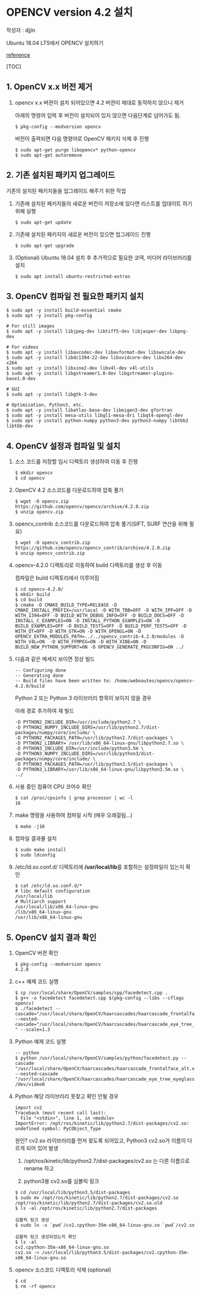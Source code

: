# OPENCV version 4.2 설치

작성자 : djjin

Ubuntu 18.04 LTS에서 OPENCV 설치하기

[reference](https://webnautes.tistory.com/1186)

[TOC]

## 1. OpenCV x.x 버전 제거

1. opencv x.x 버젼이 설치 되어있으면 4.2 버젼이 제대로 동작하지 않으니 제거

   아래의 명령어 입력 후 버전이 설치되어 있지 않으면 다음단계로 넘어가도 됨.

   ~~~
   $ pkg-config --modversion opencv
   ~~~

   버전이 출력되면 다음 명령어로 OpenCV 패키지 삭제 후 진행

   ~~~
   $ sudo apt-get purge libopencv* python-opencv
   $ sudo apt-get autoremove
   ~~~



## 2. 기존 설치된 패키지 업그레이드

기존의 설치된 패키지들을 업그레이드 해주기 위한 작업

1. 기존에 설치된 패키지들의 새로운 버전이 저장소에 있다면 리스트를 업데이트 하기 위해 실행

   ~~~
   $ sudo apt-get update
   ~~~
   
2. 기존에 설치된 패키지의 새로운 버전이 있으면 업그레이드 진행

   ~~~
   $ sudo apt-get upgrade
   ~~~

3. (Optional) Ubuntu 18.04 설치 후 추가적으로 필요한 코덱, 미디어 라이브러리를 설치

   ~~~
   $ sudo apt install ubuntu-restricted-extras
   ~~~

   

## 3. OpenCV 컴파일 전 필요한 패키지 설치

~~~
$ sudo apt -y install build-essential cmake
$ sudo apt -y install pkg-config

# For still images
$ sudo apt -y install libjpeg-dev libtiff5-dev libjasper-dev libpng-dev

# For videos
$ sudo apt -y install libavcodec-dev libavformat-dev libswscale-dev
$ sudo apt -y install libdc1394-22-dev libxvidcore-dev libx264-dev x264
$ sudo apt -y install libxine2-dev libv4l-dev v4l-utils
$ sudo apt -y install libgstreamer1.0-dev libgstreamer-plugins-base1.0-dev

# GUI
$ sudo apt -y install libgtk-3-dev

# Optimization, Python3, etc.
$ sudo apt -y install libatlas-base-dev libeigen3-dev gfortran
$ sudo apt -y install mesa-utils libgl1-mesa-dri libqt4-opengl-dev
$ sudo apt -y install python-numpy python3-dev python3-numpy libtbb2 libtbb-dev
~~~



## 4. OpenCV 설정과  컴파일 및 설치

1. 소스 코드를 저장할 임시 디렉토리 생성하여 이동 후 진행

   ~~~
   $ mkdir opencv
   $ cd opencv
   ~~~

2. OpenCV 4.2 소스코드를 다운로드하여 압축 풀기

   ~~~
   $ wget -O opencv.zip https://github.com/opencv/opencv/archive/4.2.0.zip
   $ unzip opencv.zip
   ~~~

3. opencv_contrib 소스코드를 다운로드하여 압축 풀기(SIFT, SURF 연산을 위해 필요)

   ~~~
   $ wget -O opencv_contrib.zip https://github.com/opencv/opencv_contrib/archive/4.2.0.zip
   $ unzip opencv_contrib.zip
   ~~~

4. opencv-4.2.0 디렉토리로 이동하여 build 디렉토리를 생성 후 이동

   컴파일은 build 디렉토리에서 이루어짐

   ~~~
   $ cd opencv-4.2.0/
   $ mkdir build
   $ cd build
   $ cmake -D CMAKE_BUILD_TYPE=RELEASE -D CMAKE_INSTALL_PREFIX=/usr/local -D WITH_TBB=OFF -D WITH_IPP=OFF -D WITH_1394=OFF -D BUILD_WITH_DEBUG_INFO=OFF -D BUILD_DOCS=OFF -D INSTALL_C_EXAMPLES=ON -D INSTALL_PYTHON_EXAMPLES=ON -D BUILD_EXAMPLES=OFF -D BUILD_TESTS=OFF -D BUILD_PERF_TESTS=OFF -D WITH_QT=OFF -D WITH_GTK=ON -D WITH_OPENGL=ON -D OPENCV_EXTRA_MODULES_PATH=../../opencv_contrib-4.2.0/modules -D WITH_V4L=ON  -D WITH_FFMPEG=ON -D WITH_XINE=ON -D BUILD_NEW_PYTHON_SUPPORT=ON -D OPENCV_GENERATE_PKGCONFIG=ON ../
   ~~~

5. 다음과 같은 메세지 보이면 정상 빌드

   ~~~
   -- Configuring done
   -- Generating done
   -- Build files have been written to: /home/webnautes/opencv/opencv-4.2.0/build
   ~~~

   Python 2 또는 Python 3 라이브러리 항목이 보이지 않을 경우

   아래 경로 추가하여 재 빌드

   ~~~
   -D PYTHON2_INCLUDE_DIR=/usr/include/python2.7 \
   -D PYTHON2_NUMPY_INCLUDE_DIRS=/usr/lib/python2.7/dist-packages/numpy/core/include/ \
   -D PYTHON2_PACKAGES_PATH=/usr/lib/python2.7/dist-packages \
   -D PYTHON2_LIBRARY= /usr/lib/x86_64-linux-gnu/libpython2.7.so \
   -D PYTHON3_INCLUDE_DIR=/usr/include/python3.5m \
   -D PYTHON3_NUMPY_INCLUDE_DIRS=/usr/lib/python3/dist-packages/numpy/core/include/ \
   -D PYTHON3_PACKAGES_PATH=/usr/lib/python3.5/dist-packages \
   -D PYTHON3_LIBRARY=/usr/lib/x86_64-linux-gnu/libpython3.5m.so \
   ../
   ~~~

6. 사용 중인 컴퓨어 CPU 코어수 확인

   ~~~
   $ cat /proc/cpuinfo | grep processor | wc -l
   16
   ~~~

7. make 명령을 사용하여 컴파일 시작 (매우 오래걸림...)

   ~~~
   $ make -j16
   ~~~

8. 컴파일 결과물 설치

   ~~~
   $ sudo make install
   $ sudo ldconfig
   ~~~

9. /etc/ld.so.conf.d/ 디렉토리에 **/usr/local/lib**를 포함하는 설정파일이 있는지 확인

   ~~~
   $ cat /etc/ld.so.conf.d/*
   # libc default configuration
   /usr/local/lib
   # Multiarch support
   /usr/local/lib/x86_64-linux-gnu
   /lib/x86_64-linux-gnu
   /usr/lib/x86_64-linux-gnu
   ~~~



## 5. OpenCV 설치 결과 확인

1. OpenCV 버젼 확인

   ~~~
   $ pkg-config --modversion opencv
   4.2.0
   ~~~

2. c++ 예제 코드 실행

   ~~~
   $ cp /usr/local/share/OpenCV/samples/cpp/facedetect.cpp .
   $ g++ -o facedetect facedetect.cpp $(pkg-config --libs --cflags opencv)
   $ ./facedetect --cascade="/usr/local/share/OpenCV/haarcascades/haarcascade_frontalface_alt.xml" --nested-cascade="/usr/local/share/OpenCV/haarcascades/haarcascade_eye_tree_eyeglasses.xml " --scale=1.3
   ~~~

3. Python 예제 코드 실행

   ~~~
   -- python
   $ python /usr/local/share/OpenCV/samples/python/facedetect.py --cascade "/usr/local/share/OpenCV/haarcascades/haarcascade_frontalface_alt.xml" --nested-cascade "/usr/local/share/OpenCV/haarcascades/haarcascade_eye_tree_eyeglasses.xml" /dev/video0
   ~~~

4. Python 해당 라이브러리 못찾고 확인 안될 경우

   ~~~
   import cv2
   Traceback (most recent call last):
     File "<stdin>", line 1, in <module>
   ImportError: /opt/ros/kinetic/lib/python2.7/dist-packages/cv2.so: undefined symbol: PyCObject_Type
   ~~~

   원인? cv2.so 라이브러리를 먼저 찾도록 되어있고, Python3 cv2.so가 이름이 다르게 되어 있어 발생

   1) /opt/ros/kinetic/lib/python2.7/dist-packages/cv2.so 는 다른 이름으로 rename 하고

   2) python3용 cv2.so를 심볼릭 링크

   ~~~
   $ cd /usr/local/lib/python3.5/dist-packages
   $ sudo mv /opt/ros/kinetic/lib/python2.7/dist-packages/cv2.so /opt/ros/kinetic/lib/python2.7/dist-packages/cv2.so.old
   $ ls -al /opt/ros/kinetic/lib/python2.7/dist-packages 
   
   심볼릭 링크 생성
   $ sudo ln -s `pwd`/cv2.cpython-35m-x86_64-linux-gnu.so `pwd`/cv2.so
   
   심볼릭 링크 생성되었는지 확인
   $ ls -al
   cv2.cpython-35m-x86_64-linux-gnu.so
   cv2.so -> /usr/local/lib/python3.5/dist-packages/cv2.cpython-35m-x86_64-linux-gnu.so
   ~~~

5. opencv 소스코드 디렉토리 삭제 (optional)

   ~~~
   $ cd
   $ rm -rf opencv
   ~~~

   
